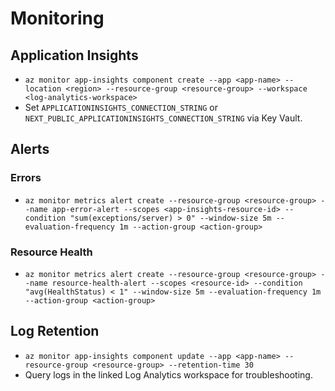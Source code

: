# Monitoring

## Application Insights

- `az monitor app-insights component create --app <app-name> --location <region> --resource-group <resource-group> --workspace <log-analytics-workspace>`
- Set `APPLICATIONINSIGHTS_CONNECTION_STRING` or `NEXT_PUBLIC_APPLICATIONINSIGHTS_CONNECTION_STRING` via Key Vault.

## Alerts

### Errors

- `az monitor metrics alert create --resource-group <resource-group> --name app-error-alert --scopes <app-insights-resource-id> --condition "sum(exceptions/server) > 0" --window-size 5m --evaluation-frequency 1m --action-group <action-group>`

### Resource Health

- `az monitor metrics alert create --resource-group <resource-group> --name resource-health-alert --scopes <resource-id> --condition "avg(HealthStatus) < 1" --window-size 5m --evaluation-frequency 1m --action-group <action-group>`

## Log Retention

- `az monitor app-insights component update --app <app-name> --resource-group <resource-group> --retention-time 30`
- Query logs in the linked Log Analytics workspace for troubleshooting.
